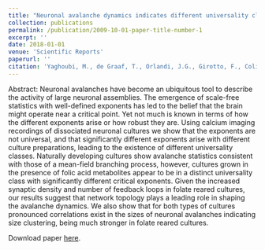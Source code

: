 ```yaml
---
title: "Neuronal avalanche dynamics indicates different universality classes in neuronal cultures"
collection: publications
permalink: /publication/2009-10-01-paper-title-number-1
excerpt: ''
date: 2018-01-01
venue: 'Scientific Reports'
paperurl: ''
citation: 'Yaghoubi, M., de Graaf, T., Orlandi, J.G., Girotto, F., Colicos, M.A. and Davidsen, J., 2018. Neuronal avalanche dynamics indicates different universality classes in neuronal cultures. Scientific reports, 8(1), pp.1-11.'
---
```


Abstract:
Neuronal avalanches have become an ubiquitous tool to describe the activity of large neuronal assemblies. The emergence of scale-free statistics with well-defined exponents has led to the belief that the brain might operate near a critical point. Yet not much is known in terms of how the different exponents arise or how robust they are. Using calcium imaging recordings of dissociated neuronal cultures we show that the exponents are not universal, and that significantly different exponents arise with different culture preparations, leading to the existence of different universality classes. Naturally developing cultures show avalanche statistics consistent with those of a mean-field branching process, however, cultures grown in the presence of folic acid metabolites appear to be in a distinct universality class with significantly different critical exponents. Given the increased synaptic density and number of feedback loops in folate reared cultures, our results suggest that network topology plays a leading role in shaping the avalanche dynamics. We also show that for both types of cultures pronounced correlations exist in the sizes of neuronal avalanches indicating size clustering, being much stronger in folate reared cultures.

Download paper [here](https://www.nature.com/articles/s41598-018-21730-1).
